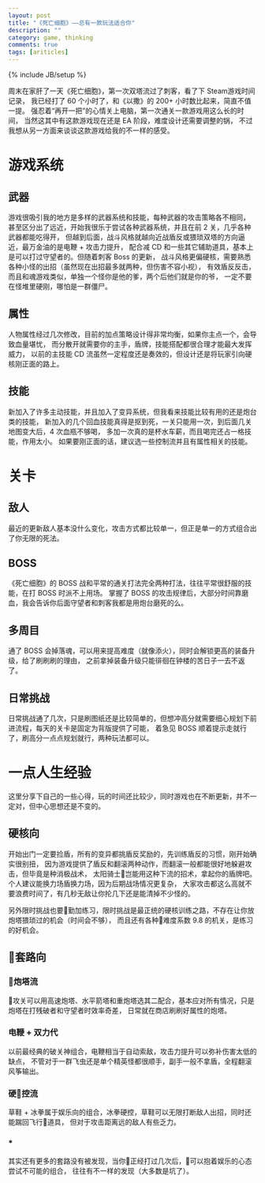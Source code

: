 ```yaml
---
layout: post
title: "《死亡细胞》——总有一款玩法适合你"
description: ""
category: game, thinking
comments: true
tags: [ariticles]
---
```

{% include JB/setup %}

周末在家肝了一天《死亡细胞》，第一次双塔流过了刺客，看了下 Steam游戏时间记录，
我已经打了 60 个小时了，和《以撒》的 200+ 小时数比起来，简直不值一提。
强忍着“再开一把”的心情关上电脑，第一次通关一款游戏用这么长的时间，
当然这其中有这款游戏现在还是 EA 阶段，难度设计还需要调整的锅，
不过我想从另一方面来谈谈这款游戏给我的不一样的感受。
<!--more-->

# 游戏系统

## 武器

游戏很吸引我的地方是多样的武器系统和技能，每种武器的攻击策略各不相同，
甚至区分出了远近，开始我很乐于尝试各种武器系统，并且在前 2 关，几乎各种武器都能吃得开，
但越到后面，战斗风格就越向近战盾反或猥琐双塔的方向逼近，最万金油的是电鞭 + 攻击力提升，
配合减 CD 和一些其它辅助道具，基本上是可以打过守望者的。但随着刺客 Boss 的更新，
战斗风格更偏硬核，需要熟悉各种小怪的出招（虽然现在出招最多就两种，但伤害不容小视），
有效盾反反击，而且和魂游戏类似，单独一个怪你是他的爹，两个后他们就是你的爷，
一定不要在怪堆里硬刚，哪怕是一群僵尸。

## 属性

人物属性经过几次修改，目前的加点策略设计得非常均衡，如果你主点一个，会导致血量堪忧，
而分散开就需要你的主手，盾牌，技能搭配都很合理才能最大发挥威力，
以前的主技能 CD 流虽然一定程度还是奏效的，但设计还是将玩家引向硬核刚正面的路上。

## 技能

新加入了许多主动技能，并且加入了变异系统，但我看来技能比较有用的还是炮台类的技能，
新加入的几个回血技能真得是抠到死，一关只能用一次，到后面几关地图变大后，4 次血瓶不够喝，
多加一次真的是杯水车薪，而且喝完还占一格技能，作用太小。
如果要刚正面的话，建议选一些控制流并且有属性相关的技能。

# 关卡

## 敌人

最近的更新敌人基本没什么变化，攻击方式都比较单一，但正是单一的方式组合出了你无限的死法。

## BOSS

《死亡细胞》的 BOSS 战和平常的通关打法完全两种打法，往往平常很舒服的技能，在打 BOSS 时派不上用场。
掌握了 BOSS 的攻击规律后，大部分时间靠磨血，我会告诉你后面守望者和刺客我都是用炮台磨死的么。

## 多周目

通了 BOSS 会掉落魂，可以用来提高难度（就像添火），同时会解锁更高的装备升级，给了刷刷刷的理由，
之前拿掉装备升级只能徘徊在钟楼的苦日子一去不返了。

## 日常挑战

日常挑战通了几次，只是刷图纸还是比较简单的，但想冲高分就需要细心规划下前进流程，每天的关卡是固定为背版提供了可能，
着急见 BOSS 顺着提示走就行了，刷高分一点点规划就行，两种玩法都可以。

# 一点人生经验

这里分享下自己的一些心得，玩的时间还比较少，同时游戏也在不断更新，并不一定对，但中心思想还是不变的。

## 硬核向

开始出门一定要捡盾，所有的变异都挑盾反奖励的，先训练盾反的习惯，刚开始确实很别扭，
因为游戏提供了盾反和翻滚两种动作，而翻滚一般都能很好地躲避攻击，但毕竟是种消极战术，
太阳骑士岂能用这种下流的招术，拿起你的盾牌吧。个人建议能换力场盾换力场，因为后期战场情况更复杂，
大家攻击都这么高就不要浪费时间了，有几秒无敌让你抡几下还是能清掉不少怪的。

另外限时挑战也要勤加练习，限时挑战是最正统的硬核训练之路，不存在让你放炮塔猥琐过的机会（时间会不够），
而且还有各种难度系数 9.8 的机关，是练习的好机会。

## 套路向

### 炮塔流

攻关可以用高速炮塔、水平箭塔和重炮塔选其二配合，基本应对所有情况，只是炮塔在打残破者和守望者时效率奇差，
日常就在商店刷刷好属性的炮塔。

### 电鞭 + 双力代

以前最经典的破关神组合，电鞭相当于自动索敌，攻击力提升可以弥补伤害太低的缺点，
不管对于一群飞虫还是单个精英怪都很顺手，副手一般不拿盾，全程翻滚风筝输出。

### 硬控流

草鞋 + 冰拳属于娱乐向的组合，冰拳硬控，草鞋可以无限打断敌人出招，同时还能踹回飞行道具，
但对于攻击距离远的敌人有些乏力。

### *

其实还有更多的套路没有被发现，当你正经打过几次后，可以抱着娱乐的心态尝试不可能的组合，
往往有不一样的发现（大多数是坑了）。
